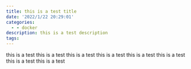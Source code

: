 ```yaml
---
title: this is a test title
date: '2022/1/22 20:29:01'
categories:
  - - docker
description: this is a test description
tags:
---
```


this is a test
this is a test
this is a test
this is a test
this is a test
this is a test
this is a test
this is a test
